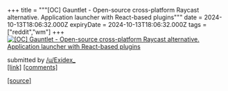 +++
title = """[OC] Gauntlet - Open-source cross-platform Raycast alternative. Application launcher with React-based plugins"""
date = 2024-10-13T18:06:32.000Z
expiryDate = 2024-10-13T18:06:32.000Z
tags = ["reddit","wm"]
+++
[![[OC] Gauntlet - Open-source cross-platform Raycast alternative. Application launcher with React-based plugins ](https://external-preview.redd.it/ODFudTRiZzNka3VkMW29OC29P2jG4rOMs7CgKPEp3ysRPd9-ySZB1561DbeT.png?width=640&crop=smart&auto=webp&s=e503ed2fae3e7e16c60f19b32b500d6383057113 "[OC] Gauntlet - Open-source cross-platform Raycast alternative. Application launcher with React-based plugins ")](https://www.reddit.com/r/unixporn/comments/1g2vs29/oc_gauntlet_opensource_crossplatform_raycast/)

submitted by [/u/Exidex\_](https://www.reddit.com/user/Exidex_)  
[\[link\]](https://v.redd.it/2csfhdg3dkud1) [\[comments\]](https://www.reddit.com/r/unixporn/comments/1g2vs29/oc_gauntlet_opensource_crossplatform_raycast/)

[[source]](https://www.reddit.com/r/unixporn/comments/1g2vs29/oc_gauntlet_opensource_crossplatform_raycast/)
